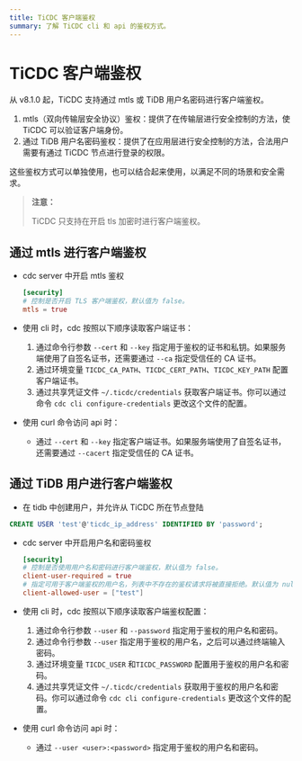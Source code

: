 ```yaml
---
title: TiCDC 客户端鉴权
summary: 了解 TiCDC cli 和 api 的鉴权方式。
---
```


# TiCDC 客户端鉴权

从 v8.1.0 起，TiCDC 支持通过 mtls 或 TiDB 用户名密码进行客户端鉴权。
  1. mtls（双向传输层安全协议）鉴权：提供了在传输层进行安全控制的方法，使 TiCDC 可以验证客户端身份。
  2. 通过 TiDB 用户名密码鉴权：提供了在应用层进行安全控制的方法，合法用户需要有通过 TiCDC 节点进行登录的权限。

这些鉴权方式可以单独使用，也可以结合起来使用，以满足不同的场景和安全需求。

> **注意：**
>
> TiCDC 只支持在开启 tls 加密时进行客户端鉴权。

## 通过 mtls 进行客户端鉴权

- cdc server 中开启 mtls 鉴权
  ```toml
  [security]
  # 控制是否开启 TLS 客户端鉴权，默认值为 false。
  mtls = true
  ```

- 使用 cli 时，cdc 按照以下顺序读取客户端证书：
  1. 通过命令行参数 `--cert` 和 `--key` 指定用于鉴权的证书和私钥。如果服务端使用了自签名证书，还需要通过 `--ca` 指定受信任的 CA 证书。
  2. 通过环境变量 `TICDC_CA_PATH`、`TICDC_CERT_PATH`、`TICDC_KEY_PATH` 配置客户端证书。
  3. 通过共享凭证文件 `~/.ticdc/credentials` 获取客户端证书。你可以通过命令 `cdc cli configure-credentials` 更改这个文件的配置。

- 使用 curl 命令访问 api 时：
  - 通过 `--cert` 和 `--key` 指定客户端证书。如果服务端使用了自签名证书，还需要通过 `--cacert` 指定受信任的 CA 证书。


## 通过 TiDB 用户进行客户端鉴权

- 在 tidb 中创建用户，并允许从 TiCDC 所在节点登陆
```sql
CREATE USER 'test'@'ticdc_ip_address' IDENTIFIED BY 'password';
```

- cdc server 中开启用户名和密码鉴权
  ```toml
  [security]
  # 控制是否使用用户名和密码进行客户端鉴权，默认值为 false。
  client-user-required = true
  # 指定可用于客户端鉴权的用户名，列表中不存在的鉴权请求将被直接拒绝。默认值为 null。
  client-allowed-user = ["test"]
  ```

- 使用 cli 时，cdc 按照以下顺序读取客户端鉴权配置：
  1. 通过命令行参数 `--user` 和 `--password` 指定用于鉴权的用户名和密码。
  2. 通过命令行参数 `--user` 指定用于鉴权的用户名，之后可以通过终端输入密码。
  3. 通过环境变量 `TICDC_USER` 和`TICDC_PASSWORD` 配置用于鉴权的用户名和密码。
  4. 通过共享凭证文件 `~/.ticdc/credentials` 获取用于鉴权的用户名和密码。你可以通过命令 `cdc cli configure-credentials` 更改这个文件的配置。

- 使用 curl 命令访问 api 时：
  - 通过 `--user <user>:<password>` 指定用于鉴权的用户名和密码。
